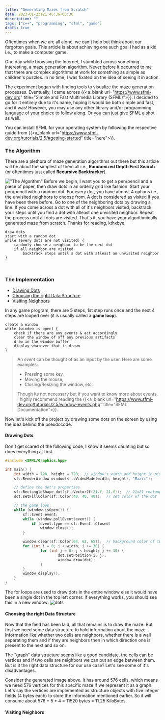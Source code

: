 ```yaml
---
title: "Generating Mazes from Scratch"
date: 2023-01-23T21:46:36+05:30
description: ""
tags: ["c++", "programming", "sfml", "game"]
draft: true
---
```

Oftentimes when we are all alone, we can't help but think about our forgotten goals. This article is about achieving one such goal I had as a kid i.e., to make a computer game.

One day while browsing the Internet, I stumbled across something interesting, a maze generation algorithm. Never before it occurred to me that there are complex algorithms at work for something as simple as children's puzzles. In no time, I was fixated on the idea of seeing it in action.

The experiment began with finding tools to visualize the maze generation processes. Eventually, I came across {{<a_blank url="https://www.sfml-dev.org" title="Simple and Fast Multimedia Library (SFML)">}}. I decided to go for it entirely due to it's name, hoping it would be both simple and fast, and it was! However, you may use any other library and/or programming language of your choice to follow along. Or you can just give SFML a shot as well.

You can install SFML for your operating system by following the respective guide from {{<a_blank url="https://www.sfml-dev.org/tutorials/2.5/#getting-started" title="here">}}.
### The Algorithm
There are a plethora of maze generation algorithms out there but this article will be about the simplest of them all i.e., **Randomized Depth First Search** (or oftentimes just called **Recursive Backtracker**).

!["The Algorithm"](/images/mazic.gif#floatright)
Before we begin, I want you to get a pen/pencil and a piece of paper, then draw dots in an orderly grid like fashion. Start your pen/pencil with a random dot. For every dot, you have atmost 4 options i.e., the unvisited neighbors to choose from. A dot is considered as visited if you have been there before. Go to one of the neighboring dots by drawing a line. If you come across a dot with all of it's neighbors visited, backtrack your steps until you find a dot with atleast one unvisited neighbor. Repeat the process until all dots are visited. That's it, you have your algorithmically generated maze from scratch. Thanks for reading, kthxbye.
```plaintext {linenos=false}
draw dots
start with a random dot
while (every dots are not visited) {
    randomly choose a neighbor to be the next dot
    if all neighbor are visited
        backtrack steps until a dot with atleast an unvisited neighbor
}
```
&nbsp;
### The Implementation
- [Drawing Dots](#drawing-dots)
- [Choosing the right Data Structure](#choosing-the-right-data-structure)
- [Visiting Neighbors](#visiting-neighbors)

In any game program, there are 5 steps, 1st step runs once and the next 4 steps are looped over (it is usually called a **game loop**).
```plaintext {linenos=false}
create a window
while (window is open) {
    check if there are any events & act accordingly
    clear the window of off any previous artifacts
    draw in the window buffer
    display whatever that is drawn
}
```
> An _event_ can be thought of as an input by the user. Here are some examples:
> - Pressing some key,
> - Moving the mouse,
> - Closing/Resizing the window, etc.
>
> Though its not necessary but if you want to know more about events, I highly recommend reading the {{<a_blank url="https://www.sfml-dev.org/tutorials/2.5/window-events.php" title="SFML Documentation">}}.

Now let's kick off the project by drawing some dots on the screen by using the idea behind the pseudocode.
#### Drawing Dots
Don't get scared of the following code, I know it seems daunting but so does everything at first.
```c++
#include <SFML/Graphics.hpp>

int main() {
    int width = 720, height = 720;  // window's width and height in pixels
    sf::RenderWindow window(sf::VideoMode(width, height), "Mazic");

    // define the dot's properties
    sf::RectangleShape dot(sf::Vector2f(21.f, 21.f));  // 21x21 rectangular dot
    dot.setFillColor(sf::Color(40, 40, 40));  // set color of the dot

    // the game loop
    while (window.isOpen()) {
        sf::Event event;
        while (window.pollEvent(event)) {
            if (event.type == sf::Event::Closed)
                window.close();
        }

        window.clear(sf::Color(64, 62, 65));  // background color of the maze
        for (int i = 0; i < width; i += 30) {
                for (int j = 0; j < height; j += 30) {
                        dot.setPosition(i, j);
                        window.draw(dot);
                }
        }
        window.display();
    }
}
```
The for loops are used to draw dots in the entire window else it would have been a single dot in the top left corner. If everything works, you should see this in a new window:
![dots](/images/dots.png "They don't look like 'dots', are they? From now on I'll use the word 'cells'.")
#### Choosing the right Data Structure
Now that the field has been laid, all that remains is to draw the maze. But first we need some data structure to hold information about the maze. Information like whether two cells are neighbors, whether there is a wall separating them and if they are neighbors then in which direction one is present to the next and so on.

The "graph" data structure seems like a good candidate, the cells can be vertices and if two cells are neighbors we can put an edge between them. But is it the right data structure for our use case? Let's see some of it's disadvantages.

Consider the generated image above. It has around 576 cells, which means we need 576 vertices for this specific maze if we represent it as a graph. Let's say the vertices are implemented as structure objects with five integer fields (4 bytes each) to store the information mentioned earlier. So it will consume about 576 * 5 * 4 = 11520 bytes = 11.25 KiloBytes. 
#### Visiting Neighbors
